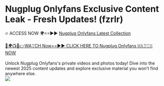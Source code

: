 # Nugplug Onlyfans Exclusive Content Leak - Fresh Updates! (fzrlr)

🔥 ACCESS NOW 🌍==►► <a href="https://tinyurl.com/kvy9nzfs" rel="nofollow">Nugplug Onlyfans Latest Collection</a>
<br><br>
[🔴🌍📺📱👉WA𝚃CH Now==►► CLICK HERE TO Nugplug Onlyfans 𝚆𝙰𝚃𝙲𝙷 NOW](https://tinyurl.com/kvy9nzfs)
<br><br>
Unlock Nugplug Onlyfans's private videos and photos today! Dive into the newest 2025 content updates and explore exclusive material you won’t find anywhere else.
<br>
<a href="https://tinyurl.com/kvy9nzfs" rel="nofollow" data-target="animated-image.originalLink"><img src="https://camo.githubusercontent.com/8a4f000d20f83aca3bf7ec5f350d767afa0574a8a352519fd8cfa583a6f93a33/68747470733a2f2f692e696d6775722e636f6d2f644a486b345a712e676966" data-canonical-src="https://i.imgur.com/dJHk4Zq.gif" style="max-width: 100%; display: inline-block;" data-target="animated-image.originalImage"></a>
<br>
